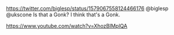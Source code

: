 https://twitter.com/biglesp/status/1579067558124466176 @biglesp @ukscone Is that a Gonk? I think that's a Gonk.

https://www.youtube.com/watch?v=XhozBIMplQA